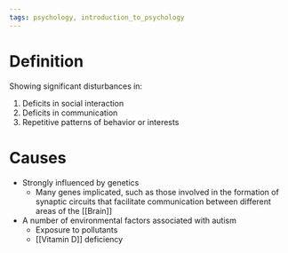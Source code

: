 ```yaml
---
tags: psychology, introduction_to_psychology
---
```


# Definition

Showing significant disturbances in:
1) Deficits in social interaction
2) Deficits in communication
3) Repetitive patterns of behavior or interests

# Causes
- Strongly influenced by genetics
	- Many genes implicated, such as those involved in the formation of synaptic circuits that facilitate communication between different areas of the [[Brain]]
- A number of environmental factors associated with autism
	- Exposure to pollutants
	- [[Vitamin D]] deficiency

[^1]: [Psychology2e](zotero://open-pdf/library/items/SSTBV7L5?page=591)